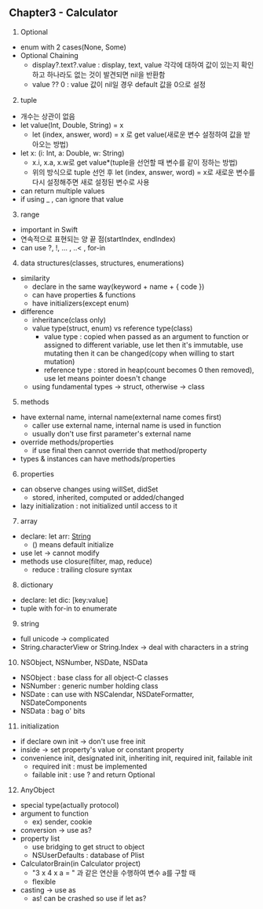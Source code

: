 ## Chapter3 - Calculator

1. Optional
  - enum with 2 cases(None, Some)
  - Optional Chaining
    * display?.text?.value : display, text, value 각각에 대하여 값이 있는지 확인하고 하나라도 없는 것이 발견되면 nil을 반환함
    * value ?? 0 : value 값이 nil일 경우 default 값을 0으로 설정
2. tuple
  - 개수는 상관이 없음
  - let value(Int, Double, String) = x
    * let (index, answer, word) = x 로 get value(새로운 변수 설정하여 값을 받아오는 방법)
  - let x: (i: Int, a: Double, w: String)
    * x.i, x.a, x.w로 get value*(tuple을 선언할 때 변수를 같이 정하는 방법)
    * 위의 방식으로 tuple 선언 후 let (index, answer, word) = x로 새로운 변수를 다시 설정해주면 새로 설정된 변수로 사용
  - can return multiple values
  - if using _ , can ignore that value
3. range
  - important in Swift
  - 연속적으로 표현되는 양 끝 점(startIndex, endIndex)
  - can use ?, !, ... , ..< , for-in
4. data structures(classes, structures, enumerations)
  - similarity
    * declare in the same way(keyword + name + { code })
    * can have properties & functions
    * have initializers(except enum)
  - difference
    * inheritance(class only)
    * value type(struct, enum) vs reference type(class)
      + value type : copied when passed as an argument to function or assigned to different variable, use let then it's immutable, use mutating then it can be changed(copy when willing to start mutation)
      + reference type : stored in heap(count becomes 0 then removed), use let means pointer doesn't change
    * using fundamental types -> struct, otherwise -> class
5. methods
  - have external name, internal name(external name comes first)
    * caller use external name, internal name is used in function
    * usually don't use first parameter's external name
  - override methods/properties
    * if use final then cannot override that method/property
  - types & instances can have methods/properties
6. properties
  - can observe changes using willSet, didSet
    * stored, inherited, computed or added/changed
  - lazy initialization : not initialized until access to it
7. array
  - declare: let arr: [String]()
    * () means default initialize
  - use let -> cannot modify
  - methods use closure(filter, map, reduce)
    * reduce : trailing closure syntax
8. dictionary
  - declare: let dic: [key:value]
  - tuple with for-in to enumerate
9. string
  - full unicode -> complicated
  - String.characterView or String.Index -> deal with characters in a string
10. NSObject, NSNumber, NSDate, NSData
  - NSObject : base class for all object-C classes
  - NSNumber : generic number holding class
  - NSDate : can use with NSCalendar, NSDateFormatter, NSDateComponents
  - NSData : bag o' bits
11. initialization
  - if declare own init -> don't use free init
  - inside -> set property's value or constant property
  - convenience init, designated init, inheriting init, required init, failable init
    * required init : must be implemented
    * failable init : use ? and return Optional
12. AnyObject
  - special type(actually protocol)
  - argument to function
    * ex) sender, cookie
  - conversion -> use as?
  - property list
    * use bridging to get struct to object
    * NSUserDefaults : database of Plist
  - CalculatorBrain(in Calculator project)
    * "3 x 4 x a = " 과 같은 연산을 수행하여 변수 a를 구할 때
    * flexible
  - casting -> use as
    * as! can be crashed so use if let as?
